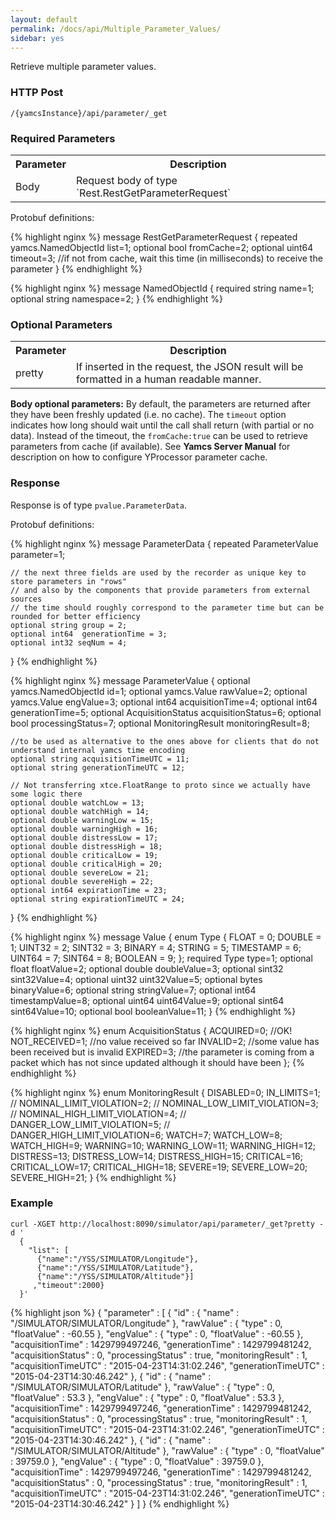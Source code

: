 ```yaml
---
layout: default
permalink: /docs/api/Multiple_Parameter_Values/
sidebar: yes
---
```


Retrieve multiple parameter values.

### HTTP Post

```
/{yamcsInstance}/api/parameter/_get
```

### Required Parameters


<table class="inline">
    <tr><th>Parameter</th><th>Description</th></tr>
     <tr><td>Body</td><td>Request body of type `Rest.RestGetParameterRequest`</td></tr>
</table>

Protobuf definitions:

{% highlight nginx %}
message RestGetParameterRequest {
    repeated yamcs.NamedObjectId list=1;
    optional bool fromCache=2;
    optional uint64 timeout=3; //if not from cache, wait this time (in milliseconds) to receive the parameter
}
{% endhighlight %}

{% highlight nginx %}
message NamedObjectId {
  required string name=1;
  optional string namespace=2; 
}
{% endhighlight %}

### Optional Parameters


<table class="inline">
    <tr><th>Parameter</th><th>Description</th></tr>
     <tr><td>pretty</td><td>If inserted in the request, the JSON result will be formatted in a human readable manner.</td></tr>
</table>

__Body optional parameters:__
By default, the parameters are returned after they have been freshly updated (i.e. no cache). 
The `timeout` option indicates how long should wait until the call shall return (with partial or no data).
Instead of the timeout, the `fromCache:true` can be used to retrieve parameters from cache (if available). See **Yamcs Server Manual** for description on how to configure YProcessor parameter cache.


### Response

Response is of type `pvalue.ParameterData`.


Protobuf definitions:

{% highlight nginx %}
message ParameterData {
    repeated ParameterValue parameter=1;

    // the next three fields are used by the recorder as unique key to store parameters in "rows" 
    // and also by the components that provide parameters from external sources
    // the time should roughly correspond to the parameter time but can be rounded for better efficiency
    optional string group = 2;
    optional int64  generationTime = 3;
    optional int32 seqNum = 4;
}
{% endhighlight %}


{% highlight nginx %}
message ParameterValue {
    optional yamcs.NamedObjectId id=1;
  	optional yamcs.Value rawValue=2;
	optional yamcs.Value engValue=3;
	optional int64 acquisitionTime=4;
	optional int64 generationTime=5;
	optional AcquisitionStatus acquisitionStatus=6;
	optional bool processingStatus=7;
	optional MonitoringResult monitoringResult=8;

    //to be used as alternative to the ones above for clients that do not understand internal yamcs time encoding
    optional string acquisitionTimeUTC = 11;
    optional string generationTimeUTC = 12;

    // Not transferring xtce.FloatRange to proto since we actually have some logic there
    optional double watchLow = 13;
    optional double watchHigh = 14;
    optional double warningLow = 15;
    optional double warningHigh = 16;
    optional double distressLow = 17;
    optional double distressHigh = 18;
    optional double criticalLow = 19;
    optional double criticalHigh = 20;
    optional double severeLow = 21;
    optional double severeHigh = 22;
    optional int64 expirationTime = 23;
    optional string expirationTimeUTC = 24;
}
{% endhighlight %}

{% highlight nginx %}
message Value {
    enum Type {
        FLOAT = 0;
        DOUBLE = 1;
        UINT32 = 2;
        SINT32 = 3;
        BINARY = 4;
        STRING = 5;
        TIMESTAMP = 6;
        UINT64 = 7;
        SINT64 = 8;
        BOOLEAN = 9;
    };
    required Type type=1;
    optional float         floatValue=2;
    optional double        doubleValue=3;
    optional sint32        sint32Value=4;
    optional uint32        uint32Value=5;
    optional bytes         binaryValue=6;
    optional string        stringValue=7;
    optional int64         timestampValue=8;
    optional uint64        uint64Value=9;
    optional sint64        sint64Value=10;
    optional bool          booleanValue=11;
}
{% endhighlight %}

{% highlight nginx %}
enum AcquisitionStatus {
      ACQUIRED=0; //OK!
      NOT_RECEIVED=1; //no value received so far
      INVALID=2; //some value has been received but is invalid
      EXPIRED=3; //the parameter is coming from a packet which has not since updated although it should have been
};
{% endhighlight %}


{% highlight nginx %}
enum MonitoringResult {
      DISABLED=0;
      IN_LIMITS=1;
      // NOMINAL_LIMIT_VIOLATION=2;
      // NOMINAL_LOW_LIMIT_VIOLATION=3;
      // NOMINAL_HIGH_LIMIT_VIOLATION=4;
      // DANGER_LOW_LIMIT_VIOLATION=5;
      // DANGER_HIGH_LIMIT_VIOLATION=6;
      WATCH=7;
      WATCH_LOW=8;
      WATCH_HIGH=9;
      WARNING=10;
      WARNING_LOW=11;
      WARNING_HIGH=12;
      DISTRESS=13;
      DISTRESS_LOW=14;
      DISTRESS_HIGH=15;
      CRITICAL=16;
      CRITICAL_LOW=17;
      CRITICAL_HIGH=18;
      SEVERE=19;
      SEVERE_LOW=20;
      SEVERE_HIGH=21;
}
{% endhighlight %}


### Example

```
curl -XGET http://localhost:8090/simulator/api/parameter/_get?pretty -d '
  {
    "list": [
      {"name":"/YSS/SIMULATOR/Longitude"},
      {"name":"/YSS/SIMULATOR/Latitude"},
      {"name":"/YSS/SIMULATOR/Altitude"}]
     ,"timeout":2000}
  }'
```

{% highlight json %}
{
  "parameter" : [ {
    "id" : {
      "name" : "/SIMULATOR/SIMULATOR/Longitude"
    },
    "rawValue" : {
      "type" : 0,
      "floatValue" : -60.55
    },
    "engValue" : {
      "type" : 0,
      "floatValue" : -60.55
    },
    "acquisitionTime" : 1429799497246,
    "generationTime" : 1429799481242,
    "acquisitionStatus" : 0,
    "processingStatus" : true,
    "monitoringResult" : 1,
    "acquisitionTimeUTC" : "2015-04-23T14:31:02.246",
    "generationTimeUTC" : "2015-04-23T14:30:46.242"
  }, {
    "id" : {
      "name" : "/SIMULATOR/SIMULATOR/Latitude"
    },
    "rawValue" : {
      "type" : 0,
      "floatValue" : 53.3
    },
    "engValue" : {
      "type" : 0,
      "floatValue" : 53.3
    },
    "acquisitionTime" : 1429799497246,
    "generationTime" : 1429799481242,
    "acquisitionStatus" : 0,
    "processingStatus" : true,
    "monitoringResult" : 1,
    "acquisitionTimeUTC" : "2015-04-23T14:31:02.246",
    "generationTimeUTC" : "2015-04-23T14:30:46.242"
  }, {
    "id" : {
      "name" : "/SIMULATOR/SIMULATOR/Altitude"
    },
    "rawValue" : {
      "type" : 0,
      "floatValue" : 39759.0
    },
    "engValue" : {
      "type" : 0,
      "floatValue" : 39759.0
    },
    "acquisitionTime" : 1429799497246,
    "generationTime" : 1429799481242,
    "acquisitionStatus" : 0,
    "processingStatus" : true,
    "monitoringResult" : 1,
    "acquisitionTimeUTC" : "2015-04-23T14:31:02.246",
    "generationTimeUTC" : "2015-04-23T14:30:46.242"
  } ]
}
{% endhighlight %}
